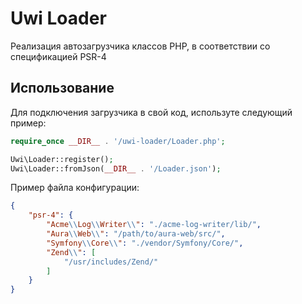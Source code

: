 # Uwi Loader

Реализация автозагрузчика классов PHP, в соответствии со спецификацией PSR-4

## Использование

Для подключения загрузчика в свой код, используте следующий пример:

```php
require_once __DIR__ . '/uwi-loader/Loader.php';

Uwi\Loader::register();
Uwi\Loader::fromJson(__DIR__ . '/Loader.json');
```

Пример файла конфигурации:

```json
{
    "psr-4": {
        "Acme\\Log\\Writer\\": "./acme-log-writer/lib/",
        "Aura\\Web\\": "/path/to/aura-web/src/",
        "Symfony\\Core\\": "./vendor/Symfony/Core/",
        "Zend\\": [
            "/usr/includes/Zend/"
        ]
    }
}
```
